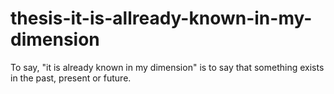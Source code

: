 # thesis-it-is-allready-known-in-my-dimension
To say, "it is already known in my dimension" is to say that something exists in the past, present or future.
